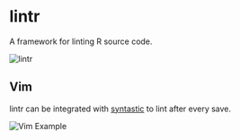 # lintr
A framework for linting R source code.

![lintr](https://github.com/jimhester/lintr/raw/master/lintr.png "lintr")

## Vim
lintr can be integrated with
[syntastic](https://github.com/scrooloose/syntastic) to lint after
every save.

![Vim Example](https://github.com/jimhester/lintr/raw/master/lintr_vim.gif "Vim Example")
